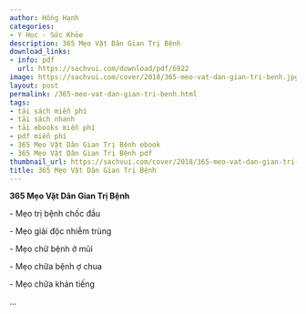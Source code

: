 ```yaml
---
author: Hồng Hạnh
categories:
- Y Học - Sức Khỏe
description: 365 Mẹo Vặt Dân Gian Trị Bệnh
download_links:
- info: pdf
  url: https://sachvui.com/download/pdf/6922
image: https://sachvui.com/cover/2018/365-meo-vat-dan-gian-tri-benh.jpg
layout: post
permalink: /365-meo-vat-dan-gian-tri-benh.html
tags:
- tải sách miễn phí
- tải sách nhanh
- tải ebooks miễn phí
- pdf miễn phí
- 365 Mẹo Vặt Dân Gian Trị Bệnh ebook
- 365 Mẹo Vặt Dân Gian Trị Bệnh pdf
thumbnail_url: https://sachvui.com/cover/2018/365-meo-vat-dan-gian-tri-benh.jpg
title: 365 Mẹo Vặt Dân Gian Trị Bệnh
---
```


 <div class="item-desc text-justify"> <p><strong>365 Mẹo Vặt Dân Gian Trị Bệnh</strong></p><p>- Mẹo trị bệnh chốc đầu</p><p>- Mẹo giải độc nhiễm trùng</p><p>- Mẹo chữ bệnh ở mũi</p><p>- Mẹo chữa bệnh ợ chua</p><p>- Mẹo chữa khản tiếng</p><p>...</p> </div>
